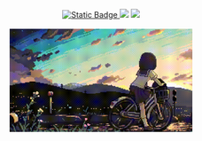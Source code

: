 <p align="center">
<a href="https://codeforces.com/profile/postpone">
  <img alt="Static Badge" src="https://img.shields.io/badge/don't-postpone-e5c7ff?style=flat-square&logo=codeforces&logoColor=b399ff">
</a>
  <img src="https://img.shields.io/badge/dynamic/json?label=Code%3A%3AStats&query=%24.total_xp&url=https%3A%2F%2Fcodestats.net%2Fapi%2Fusers%2Fpostpone&style=flat-square&color=ffcce0"/>
  <img src="https://wakatime.com/badge/user/018ec974-669b-45f8-b379-3fa76ebf450f.svg?style=flat-square&color=ffd1ab"/>

  <br>
  <br>
  <img src="/pic/uwu.gif" alt="hi! UwU" width=330px>
</p>

<!-- language_colors=[&quot;FFD720&quot;,&quot;D3D3D3&quot;,&quot;f15854&quot;,&quot;5da5da&quot;, &quot;faa43a&quot;,&quot;60bd68&quot;,&quot;f17cb0&quot;, &quot;b2912f&quot;] -->
